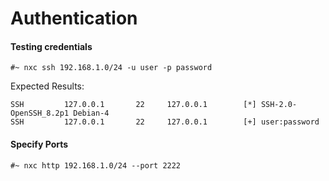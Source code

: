 # Authentication

#### Testing credentials

```
#~ nxc ssh 192.168.1.0/24 -u user -p password
```

Expected Results:

```
SSH         127.0.0.1       22     127.0.0.1        [*] SSH-2.0-OpenSSH_8.2p1 Debian-4
SSH         127.0.0.1       22     127.0.0.1        [+] user:password
```

#### Specify Ports

```
#~ nxc http 192.168.1.0/24 --port 2222
```

